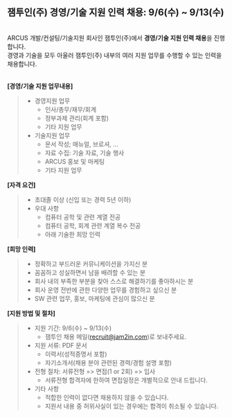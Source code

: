 ## 잼투인(주) 경영/기술 지원 인력 채용: 9/6(수) ~ 9/13(수)

&nbsp; <br />
ARCUS 개발/컨설팅/기술지원 회사인 잼투인(주)에서 **경영/기술 지원 인력 채용**을 진행합니다. <br />
경영과 기술을 모두 아울러 잼투인(주) 내부의 여러 지원 업무를 수행할 수 있는 인력을 채용합니다. <br />
&nbsp;

**[경영/기술 지원 업무내용]**

> - 경영지원 업무
>   - 인사/총무/재무/회계
>   - 정부과제 관리(회계 포함)
>   - 기타 지원 업무
> - 기술지원 업무 
>   - 문서 작성; 매뉴얼, 브로셔, ...
>   - 자료 수집: 기술 자료, 기술 행사
>   - ARCUS 홍보 및 마케팅
>   - 기타 지원 업무


**[자격 요건]**

> - 초대졸 이상 (신입 또는 경력 5년 이하)
> - 우대 사항 
>   - 컴퓨터 공학 및 관련 계열 전공
>   - 컴퓨터 공학, 회계 관련 계열 복수 전공
>   - 아래 기술한 희망 인력 


**[희망 인력]**

> - 정확하고 부드러운 커뮤니케이션을 가지신 분
> - 꼼꼼하고 성실하면서 남을 배려할 수 있는 분
> - 회사 내의 부족한 부분을 찾아 스스로 해결하기를 좋아하시는 분 
> - 회사 운영 전반에 관한 다양한 업무를 경험하고 싶으신 분
> - SW 관련 업무, 홍보, 마케팅에 관심이 많으신 분


**[지원 방법 및 절차]**

> - 지원 기간: 9/6(수) ~ 9/13(수)
>   - 잼투인 채용 메일(<recruit@jam2in.com>)로 보내주세요.
> - 지원 서류: PDF 문서
>   -  이력서(성적증명서 포함)
>   -  자기소개서(채용 분야 관련된 경력/경험 설명 포함)
> - 전형 절차: 서류전형 => 면접(1 or 2회) => 입사
>   - 서류전형 합격자에 한하여 면접일정은 개별적으로 안내 드립니다.
> - 기타 사항
>   - 적합한 인력이 없다면 채용하지 않을 수 있습니다.
>   - 지원서 내용 중 허위사실이 있는 경우에는 합격이 취소될 수 있습니다.
